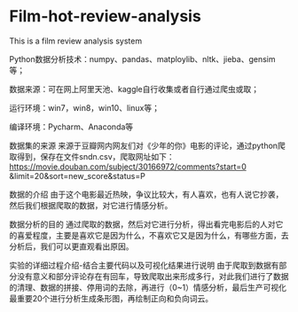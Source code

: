 # Film-hot-review-analysis
This is a film review analysis system


Python数据分析技术：numpy、pandas、matploylib、nltk、jieba、gensim等；

数据来源：可在网上阿里天池、kaggle自行收集或者自行通过爬虫或取；

运行环境：win7，win8，win10、linux等；

编译环境：Pycharm、Anaconda等

数据集的来源
来源于豆瓣网内网友们对《少年的你》电影的评论，通过python爬取得到，保存在文件sndn.csv，爬取网址如下：
https://movie.douban.com/subject/30166972/comments?start=0 &limit=20&sort=new_score&status=P

数据的介绍
由于这个电影最近热映，争议比较大，有人喜欢，也有人说它抄袭，然后我们根据爬取的数据，对它进行情感分析。

数据分析的目的
通过爬取的数据，然后对它进行分析，得出看完电影后的人对它的喜爱程度，主要是喜欢它是因为什么，不喜欢它又是因为什么，有哪些方面，去分析后，我们可以更直观看出原因。

实验的详细过程介绍-结合主要代码以及可视化结果进行说明
由于爬取到数据有部分没有意义和部分评论存在有回车，导致爬取出来形成多行，对此我们进行了数据的清理、数据的拼接、停用词的去除，再进行（0~1）情感分析，最后生产可视化最重要20个进行分析生成条形图，再绘制正向和负向词云。

